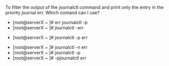To filter the output of the journalctl command and print only the entry in the priority journal err. Which comand can I use?

* [root@serverX ~ ]# err journalctl -p
* [root@serverX ~ ]# journalctl -err
+ [root@serverX ~ ]# journalctl -p err
* [root@serverX ~ ]# journalctl -n err
* [root@serverX ~ ]# journalctl -p
* [root@serverX ~ ]# -pjournalctl err
